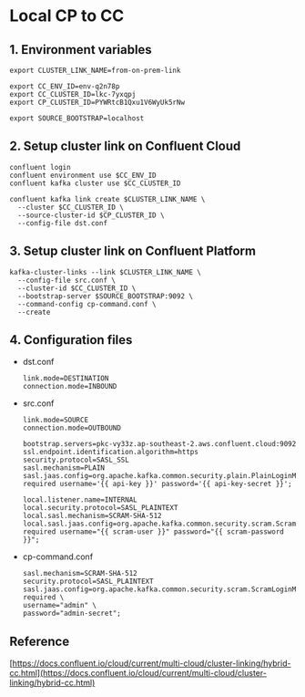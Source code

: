 # Local CP to CC

## 1. Environment variables
```
export CLUSTER_LINK_NAME=from-on-prem-link 

export CC_ENV_ID=env-q2n78p
export CC_CLUSTER_ID=lkc-7yxqpj
export CP_CLUSTER_ID=PYWRtcB1Qxu1V6WyUk5rNw

export SOURCE_BOOTSTRAP=localhost
```

## 2. Setup cluster link on Confluent Cloud
```
confluent login
confluent environment use $CC_ENV_ID
confluent kafka cluster use $CC_CLUSTER_ID

confluent kafka link create $CLUSTER_LINK_NAME \
  --cluster $CC_CLUSTER_ID \
  --source-cluster-id $CP_CLUSTER_ID \
  --config-file dst.conf
```

## 3. Setup cluster link on Confluent Platform
```
kafka-cluster-links --link $CLUSTER_LINK_NAME \
  --config-file src.conf \
  --cluster-id $CC_CLUSTER_ID \
  --bootstrap-server $SOURCE_BOOTSTRAP:9092 \
  --command-config cp-command.conf \
  --create
```

## 4. Configuration files
- dst.conf
    ```
    link.mode=DESTINATION
    connection.mode=INBOUND
    ```
- src.conf
    ```
    link.mode=SOURCE
    connection.mode=OUTBOUND

    bootstrap.servers=pkc-vy33z.ap-southeast-2.aws.confluent.cloud:9092
    ssl.endpoint.identification.algorithm=https
    security.protocol=SASL_SSL
    sasl.mechanism=PLAIN
    sasl.jaas.config=org.apache.kafka.common.security.plain.PlainLoginModule required username='{{ api-key }}' password='{{ api-key-secret }}';

    local.listener.name=INTERNAL
    local.security.protocol=SASL_PLAINTEXT
    local.sasl.mechanism=SCRAM-SHA-512
    local.sasl.jaas.config=org.apache.kafka.common.security.scram.ScramLoginModule required username="{{ scram-user }}" password="{{ scram-password }}";
    ```

- cp-command.conf
    ```
    sasl.mechanism=SCRAM-SHA-512
    security.protocol=SASL_PLAINTEXT
    sasl.jaas.config=org.apache.kafka.common.security.scram.ScramLoginModule required \
    username="admin" \
    password="admin-secret";
    ```

## Reference

[https://docs.confluent.io/cloud/current/multi-cloud/cluster-linking/hybrid-cc.html](https://docs.confluent.io/cloud/current/multi-cloud/cluster-linking/hybrid-cc.html)